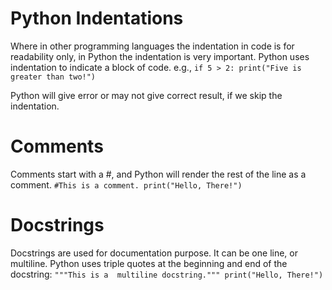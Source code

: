 # Python Indentations
Where in other programming languages the indentation in code is for readability only, in Python the indentation is very important.
Python uses indentation to indicate a block of code. e.g.,
`if 5 > 2:
  print("Five is greater than two!")`
  
Python will give error or may not give correct result, if we skip the indentation.

# Comments
Comments start with a #, and Python will render the rest of the line as a comment.
`#This is a comment.
print("Hello, There!")`

# Docstrings
Docstrings are used for documentation purpose. It can be one line, or multiline. Python uses triple quotes at the beginning and end of the docstring:
`"""This is a 
multiline docstring."""
print("Hello, There!")`